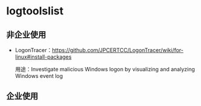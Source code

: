 # logtoolslist

## 非企业使用

- LogonTracer：https://github.com/JPCERTCC/LogonTracer/wiki/for-linux#install-packages

  用途：Investigate malicious Windows logon by visualizing and analyzing Windows event log


## 企业使用
